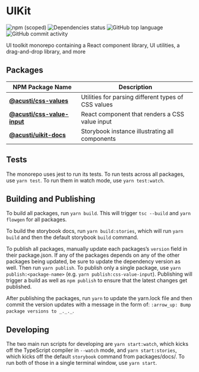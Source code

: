 # UIKit

![npm (scoped)](https://img.shields.io/npm/v/@acusti/css-value-input?style=for-the-badge)
![Dependencies status](https://img.shields.io/david/acusti/uikit?path=packages%2Fcss-value-input&style=for-the-badge)
![GitHub top language](https://img.shields.io/github/languages/top/acusti/uikit?style=for-the-badge)
![GitHub commit activity](https://img.shields.io/github/commit-activity/m/acusti/uikit?style=for-the-badge)

UI toolkit monorepo containing a React component library, UI utilities, a
drag-and-drop library, and more

## Packages

| NPM Package Name                | Description                                         |
| ------------------------------- | --------------------------------------------------- |
| **[@acusti/css-values][]**      | Utilities for parsing different types of CSS values |
| **[@acusti/css-value-input][]** | React component that renders a CSS value input      |
| **[@acusti/uikit-docs][]**      | Storybook instance illustrating all components      |

[@acusti/css-values]:
    https://github.com/acusti/uikit/tree/main/packages/css-values
[@acusti/css-value-input]:
    https://github.com/acusti/uikit/tree/main/packages/css-value-input
[@acusti/uikit-docs]:
    https://github.com/acusti/uikit/tree/main/packages/docs

## Tests

The monorepo uses jest to run its tests. To run tests across all packages,
use `yarn test`. To run them in watch mode, use `yarn test:watch`.

## Building and Publishing

To build all packages, run `yarn build`. This will trigger `tsc --build`
and `yarn flowgen` for all packages.

To build the storybook docs, run `yarn build:stories`, which will run
`yarn build` and then the default storybook `build` command.

To publish all packages, manually update each packages’s `version` field in
their package.json. If any of the packages depends on any of the other packages being updated, be sure to update the dependency version as well. Then run `yarn publish`. To publish only a single
package, use `yarn publish:<package-name>` (e.g.
`yarn publish:css-value-input`). Publishing will trigger a build as well as
`npm publish` to ensure that the latest changes get published.

After publishing the packages, run `yarn` to update the yarn.lock file and then commit the version updates with a message in the form of: `:arrow_up: Bump package versions to _._._`.

## Developing

The two main run scripts for developing are `yarn start:watch`, which kicks
off the TypeScript compiler in `--watch` mode, and `yarn start:stories`,
which kicks off the default `storybook` command from packages/docs/. To run
both of those in a single terminal window, use `yarn start`.
